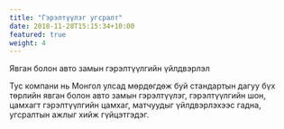 ```yaml
---
title: "Гэрэлтүүлэг угсралт"
date: 2018-11-28T15:15:34+10:00
featured: true
weight: 4
---
```


Явган болон авто замын гэрэлтүүлгийн үйлдвэрлэл

Тус компани нь Монгол улсад мөрдөгдөж буй стандартын дагуу бүх төрлийн явган болон авто замын гэрэлтүүлэг, гэрэлтүүлгийн шон, цамхагт гэрэлтүүлгийн цамхаг, матчуудыг үйлдвэрлэхээс гадна, угсралтын ажлыг хийж гүйцэтгэдэг.
